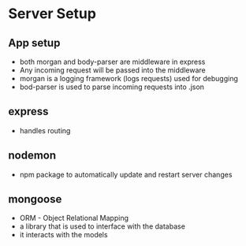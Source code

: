 # Server Setup

## App setup

- both morgan and body-parser are middleware in express
- Any incoming request will be passed into the middleware
- morgan is a logging framework (logs requests) used for debugging
- bod-parser is used to parse incoming requests into .json

## express

- handles routing

## nodemon

- npm package to automatically update and restart server changes

## mongoose

- ORM - Object Relational Mapping
- a library that is used to interface with the database
- it interacts with the models
